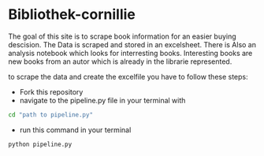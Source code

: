 # Bibliothek-cornillie

The goal of this site is to scrape book information for an easier buying descision.
The Data is scraped and stored in an excelsheet. There is Also an analysis notebook which looks for interresting books.
Interesting books are new books from an autor which is already in the librarie represented.

to scrape the data and create the excelfile you have to follow these steps:

- Fork this repository
- navigate to the pipeline.py file in your terminal with 

```sh
cd "path to pipeline.py"
```

- run this command in your terminal

```sh
python pipeline.py
```
